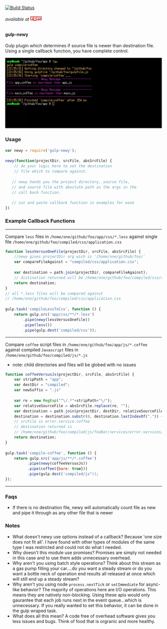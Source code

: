 [![Build Status](https://travis-ci.org/dman777/gulp-newy.svg?branch=master)](https://travis-ci.org/dman777/gulp-newy)


###### available at [![alt text](https://raw.githubusercontent.com/dman777/icons/master/npm.jpg)](https://www.npmjs.com/package/gulp-newy)
#### gulp-newy
Gulp plugin which determines if source file is newer than destination file. Using a single callback function, you have complete control. 

![alt text](https://raw.githubusercontent.com/dman777/icons/master/gulp-newy.jpg)

### Usage

```javascript
var newy = require('gulp-newy');

newy(function(projectDir, srcFile, absSrcFile) {
    // do your logic here to set the destination 
    // file which to compare against.
    
   // newy hands you the project directory, source file,
   // and source file with aboslute path as the args in the
   // call back function.
   
   // cut and paste callback function in examples for ease
})
```

### Example Callback Functions
-------------------------------------------------------------------------
Compare `less` files in `/home/one/github/foo/app/css/*.less` against single file `/home/one/github/foo/compiled/css/application.css`

```javascript 
function lessVersusOneFile(projectDir, srcFile, absSrcFile) {
    //newy gives projectDir arg wich is '/home/one/github/foo/`
    var compareFileAgainst = "compiled/css/application.css";

    var destination = path.join(projectDir, compareFileAgainst);
    // distination returned will be /home/one/github/foo/compiled/css/application.css
    return destination;
}
// all *.less files will be compared against
// /home/one/github/foo/compiled/css/application.css

gulp.task('compileLessToCss', function () {
    return gulp.src('app/css/**/*.less')
        .pipe(newy(lessVersusOneFile))
        .pipe(less())
        .pipe(gulp.dest('compiled/css'));
```
------------------------------------------------------------------------
Compare `coffee` script files in `/home/one/github/foo/app/js/*.coffee` against
compiled `Javascript` files in `/home/one/github/foo/compiled/js/*.js`
* note: child directories and files will be globed with no issues

```javascript 
function coffeeVersusJs(projectDir, srcFile, absSrcFile) {
    var stripPath = "app";
    var destDir = "compiled";
    var newSuffix = ".js"

    var re = new RegExp("^\/.*"+stripPath+"\/");
    var relativeSourceFile = absSrcFile.replace(re, "");
    var destination = path.join(projectDir, destDir, relativeSourceFile);
    destination = destination.substr(0, destination.lastIndexOf(".")) + newSuffix;
    // srcFile is error.service.coffee
    // destination returned is 
    // /home/one/github/foo/compiled/js/fooBar/services/error-services/error.service.js
    return destination;
}

gulp.task('compile-coffee', function () {
    return gulp.src('app/js/**/*.coffee')
          .pipe(newy(coffeeVersusJs))
          .pipe(coffee({bare: true}))
          .pipe(gulp.dest('compiled/js"));
});
```
---------------------------------------------------------------------------------------
### Faqs
* If there is no destination file, newy will automatically count file as new and pipe it through as any other file that is newer

### Notes
* What doesn't newy use options instead of a callback? 
  Because 'one size does not fit all'. I have found with other types of modules of the same type I was restricted and could not do what I needed.
* Why doesn't this module use promises?
  Promises are simply not needed in this case and to use them adds unnecessary overhead.
* Why aren't you using batch style operations? 
  Think about this stream as a gas pump filling your car....do you want a steady stream or do you want a bottle neck of operation end results all released at once which will still end up a steady stream? 
* Why aren't you using node `process.nextTick` or `setImmediate` for async-like behavior? 
  The majority of operations here are I/O operations. This means they are natively non-blocking. Using these apis   would only gaurantee that each job runs next in the event queue...which is unnecessary. If you really wanted to set this behavior, it can be done in the gulp wraped task. 
* What does all this mean? A code free of overhead software gives you less issues and bugs. Think of food that is orgranic and more healthy.  


